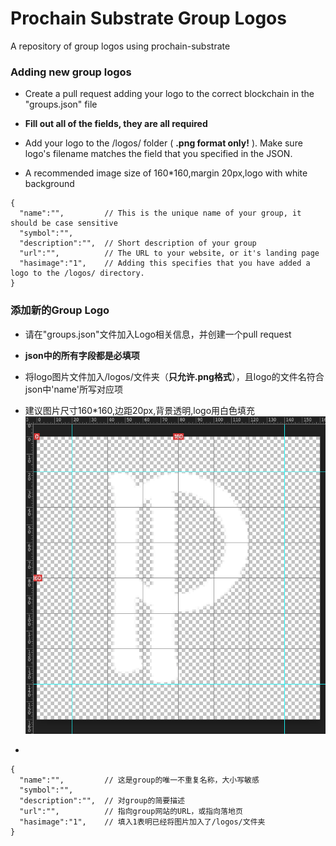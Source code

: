 # Prochain Substrate Group Logos
A repository of group logos using prochain-substrate

### Adding new group logos

- Create a pull request adding your logo to the correct blockchain in the "groups.json" file

- **Fill out all of the fields, they are all required**

- Add your logo to the /logos/ folder ( **.png format only!** ). Make sure logo's filename matches the field that you specified in the JSON.
- A recommended image size of 160*160,margin 20px,logo with white background   

```
{
  "name":"",         // This is the unique name of your group, it should be case sensitive
  "symbol":"",     
  "description":"",  // Short description of your group
  "url":"",          // The URL to your website, or it's landing page
  "hasimage":"1",    // Adding this specifies that you have added a logo to the /logos/ directory.
}
```


### 添加新的Group Logo

- 请在"groups.json"文件加入Logo相关信息，并创建一个pull request

- **json中的所有字段都是必填项**

- 将logo图片文件加入/logos/文件夹（**只允许.png格式**），且logo的文件名符合json中'name'所写对应项
- 建议图片尺寸160*160,边距20px,背景透明,logo用白色填充
  ![image](https://github.com/ProChain/prochain-substrate-logos/raw/master/logos/example.png)
- 

```
{
  "name":"",         // 这是group的唯一不重复名称，大小写敏感
  "symbol":"",       
  "description":"",  // 对group的简要描述
  "url":"",          // 指向group网站的URL，或指向落地页
  "hasimage":"1",    // 填入1表明已经将图片加入了/logos/文件夹
}
```

